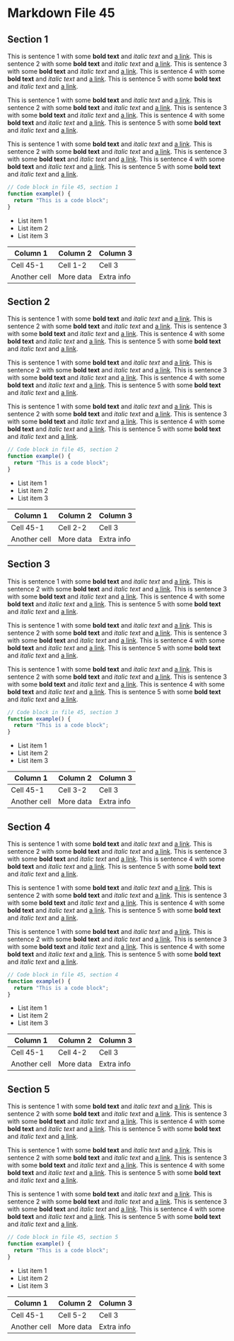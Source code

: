 # Markdown File 45


## Section 1

This is sentence 1 with some **bold text** and *italic text* and [a link](https://example.com/45/1/1/1). This is sentence 2 with some **bold text** and *italic text* and [a link](https://example.com/45/1/1/2). This is sentence 3 with some **bold text** and *italic text* and [a link](https://example.com/45/1/1/3). This is sentence 4 with some **bold text** and *italic text* and [a link](https://example.com/45/1/1/4). This is sentence 5 with some **bold text** and *italic text* and [a link](https://example.com/45/1/1/5). 

This is sentence 1 with some **bold text** and *italic text* and [a link](https://example.com/45/1/2/1). This is sentence 2 with some **bold text** and *italic text* and [a link](https://example.com/45/1/2/2). This is sentence 3 with some **bold text** and *italic text* and [a link](https://example.com/45/1/2/3). This is sentence 4 with some **bold text** and *italic text* and [a link](https://example.com/45/1/2/4). This is sentence 5 with some **bold text** and *italic text* and [a link](https://example.com/45/1/2/5). 

This is sentence 1 with some **bold text** and *italic text* and [a link](https://example.com/45/1/3/1). This is sentence 2 with some **bold text** and *italic text* and [a link](https://example.com/45/1/3/2). This is sentence 3 with some **bold text** and *italic text* and [a link](https://example.com/45/1/3/3). This is sentence 4 with some **bold text** and *italic text* and [a link](https://example.com/45/1/3/4). This is sentence 5 with some **bold text** and *italic text* and [a link](https://example.com/45/1/3/5). 

```javascript
// Code block in file 45, section 1
function example() {
  return "This is a code block";
}
```

- List item 1
- List item 2
- List item 3

| Column 1 | Column 2 | Column 3 |
| -------- | -------- | -------- |
| Cell 45-1 | Cell 1-2 | Cell 3 |
| Another cell | More data | Extra info |


## Section 2

This is sentence 1 with some **bold text** and *italic text* and [a link](https://example.com/45/2/1/1). This is sentence 2 with some **bold text** and *italic text* and [a link](https://example.com/45/2/1/2). This is sentence 3 with some **bold text** and *italic text* and [a link](https://example.com/45/2/1/3). This is sentence 4 with some **bold text** and *italic text* and [a link](https://example.com/45/2/1/4). This is sentence 5 with some **bold text** and *italic text* and [a link](https://example.com/45/2/1/5). 

This is sentence 1 with some **bold text** and *italic text* and [a link](https://example.com/45/2/2/1). This is sentence 2 with some **bold text** and *italic text* and [a link](https://example.com/45/2/2/2). This is sentence 3 with some **bold text** and *italic text* and [a link](https://example.com/45/2/2/3). This is sentence 4 with some **bold text** and *italic text* and [a link](https://example.com/45/2/2/4). This is sentence 5 with some **bold text** and *italic text* and [a link](https://example.com/45/2/2/5). 

This is sentence 1 with some **bold text** and *italic text* and [a link](https://example.com/45/2/3/1). This is sentence 2 with some **bold text** and *italic text* and [a link](https://example.com/45/2/3/2). This is sentence 3 with some **bold text** and *italic text* and [a link](https://example.com/45/2/3/3). This is sentence 4 with some **bold text** and *italic text* and [a link](https://example.com/45/2/3/4). This is sentence 5 with some **bold text** and *italic text* and [a link](https://example.com/45/2/3/5). 

```javascript
// Code block in file 45, section 2
function example() {
  return "This is a code block";
}
```

- List item 1
- List item 2
- List item 3

| Column 1 | Column 2 | Column 3 |
| -------- | -------- | -------- |
| Cell 45-1 | Cell 2-2 | Cell 3 |
| Another cell | More data | Extra info |


## Section 3

This is sentence 1 with some **bold text** and *italic text* and [a link](https://example.com/45/3/1/1). This is sentence 2 with some **bold text** and *italic text* and [a link](https://example.com/45/3/1/2). This is sentence 3 with some **bold text** and *italic text* and [a link](https://example.com/45/3/1/3). This is sentence 4 with some **bold text** and *italic text* and [a link](https://example.com/45/3/1/4). This is sentence 5 with some **bold text** and *italic text* and [a link](https://example.com/45/3/1/5). 

This is sentence 1 with some **bold text** and *italic text* and [a link](https://example.com/45/3/2/1). This is sentence 2 with some **bold text** and *italic text* and [a link](https://example.com/45/3/2/2). This is sentence 3 with some **bold text** and *italic text* and [a link](https://example.com/45/3/2/3). This is sentence 4 with some **bold text** and *italic text* and [a link](https://example.com/45/3/2/4). This is sentence 5 with some **bold text** and *italic text* and [a link](https://example.com/45/3/2/5). 

This is sentence 1 with some **bold text** and *italic text* and [a link](https://example.com/45/3/3/1). This is sentence 2 with some **bold text** and *italic text* and [a link](https://example.com/45/3/3/2). This is sentence 3 with some **bold text** and *italic text* and [a link](https://example.com/45/3/3/3). This is sentence 4 with some **bold text** and *italic text* and [a link](https://example.com/45/3/3/4). This is sentence 5 with some **bold text** and *italic text* and [a link](https://example.com/45/3/3/5). 

```javascript
// Code block in file 45, section 3
function example() {
  return "This is a code block";
}
```

- List item 1
- List item 2
- List item 3

| Column 1 | Column 2 | Column 3 |
| -------- | -------- | -------- |
| Cell 45-1 | Cell 3-2 | Cell 3 |
| Another cell | More data | Extra info |


## Section 4

This is sentence 1 with some **bold text** and *italic text* and [a link](https://example.com/45/4/1/1). This is sentence 2 with some **bold text** and *italic text* and [a link](https://example.com/45/4/1/2). This is sentence 3 with some **bold text** and *italic text* and [a link](https://example.com/45/4/1/3). This is sentence 4 with some **bold text** and *italic text* and [a link](https://example.com/45/4/1/4). This is sentence 5 with some **bold text** and *italic text* and [a link](https://example.com/45/4/1/5). 

This is sentence 1 with some **bold text** and *italic text* and [a link](https://example.com/45/4/2/1). This is sentence 2 with some **bold text** and *italic text* and [a link](https://example.com/45/4/2/2). This is sentence 3 with some **bold text** and *italic text* and [a link](https://example.com/45/4/2/3). This is sentence 4 with some **bold text** and *italic text* and [a link](https://example.com/45/4/2/4). This is sentence 5 with some **bold text** and *italic text* and [a link](https://example.com/45/4/2/5). 

This is sentence 1 with some **bold text** and *italic text* and [a link](https://example.com/45/4/3/1). This is sentence 2 with some **bold text** and *italic text* and [a link](https://example.com/45/4/3/2). This is sentence 3 with some **bold text** and *italic text* and [a link](https://example.com/45/4/3/3). This is sentence 4 with some **bold text** and *italic text* and [a link](https://example.com/45/4/3/4). This is sentence 5 with some **bold text** and *italic text* and [a link](https://example.com/45/4/3/5). 

```javascript
// Code block in file 45, section 4
function example() {
  return "This is a code block";
}
```

- List item 1
- List item 2
- List item 3

| Column 1 | Column 2 | Column 3 |
| -------- | -------- | -------- |
| Cell 45-1 | Cell 4-2 | Cell 3 |
| Another cell | More data | Extra info |


## Section 5

This is sentence 1 with some **bold text** and *italic text* and [a link](https://example.com/45/5/1/1). This is sentence 2 with some **bold text** and *italic text* and [a link](https://example.com/45/5/1/2). This is sentence 3 with some **bold text** and *italic text* and [a link](https://example.com/45/5/1/3). This is sentence 4 with some **bold text** and *italic text* and [a link](https://example.com/45/5/1/4). This is sentence 5 with some **bold text** and *italic text* and [a link](https://example.com/45/5/1/5). 

This is sentence 1 with some **bold text** and *italic text* and [a link](https://example.com/45/5/2/1). This is sentence 2 with some **bold text** and *italic text* and [a link](https://example.com/45/5/2/2). This is sentence 3 with some **bold text** and *italic text* and [a link](https://example.com/45/5/2/3). This is sentence 4 with some **bold text** and *italic text* and [a link](https://example.com/45/5/2/4). This is sentence 5 with some **bold text** and *italic text* and [a link](https://example.com/45/5/2/5). 

This is sentence 1 with some **bold text** and *italic text* and [a link](https://example.com/45/5/3/1). This is sentence 2 with some **bold text** and *italic text* and [a link](https://example.com/45/5/3/2). This is sentence 3 with some **bold text** and *italic text* and [a link](https://example.com/45/5/3/3). This is sentence 4 with some **bold text** and *italic text* and [a link](https://example.com/45/5/3/4). This is sentence 5 with some **bold text** and *italic text* and [a link](https://example.com/45/5/3/5). 

```javascript
// Code block in file 45, section 5
function example() {
  return "This is a code block";
}
```

- List item 1
- List item 2
- List item 3

| Column 1 | Column 2 | Column 3 |
| -------- | -------- | -------- |
| Cell 45-1 | Cell 5-2 | Cell 3 |
| Another cell | More data | Extra info |


